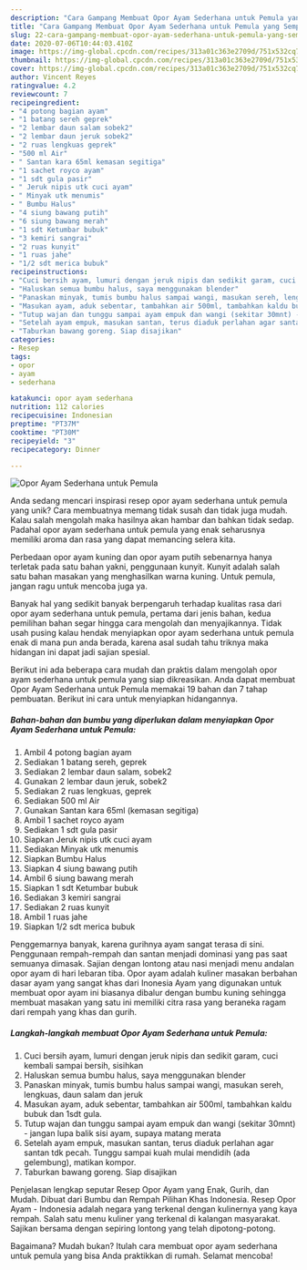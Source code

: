 ```yaml
---
description: "Cara Gampang Membuat Opor Ayam Sederhana untuk Pemula yang Sempurna"
title: "Cara Gampang Membuat Opor Ayam Sederhana untuk Pemula yang Sempurna"
slug: 22-cara-gampang-membuat-opor-ayam-sederhana-untuk-pemula-yang-sempurna
date: 2020-07-06T10:44:03.410Z
image: https://img-global.cpcdn.com/recipes/313a01c363e2709d/751x532cq70/opor-ayam-sederhana-untuk-pemula-foto-resep-utama.jpg
thumbnail: https://img-global.cpcdn.com/recipes/313a01c363e2709d/751x532cq70/opor-ayam-sederhana-untuk-pemula-foto-resep-utama.jpg
cover: https://img-global.cpcdn.com/recipes/313a01c363e2709d/751x532cq70/opor-ayam-sederhana-untuk-pemula-foto-resep-utama.jpg
author: Vincent Reyes
ratingvalue: 4.2
reviewcount: 7
recipeingredient:
- "4 potong bagian ayam"
- "1 batang sereh geprek"
- "2 lembar daun salam sobek2"
- "2 lembar daun jeruk sobek2"
- "2 ruas lengkuas geprek"
- "500 ml Air"
- " Santan kara 65ml kemasan segitiga"
- "1 sachet royco ayam"
- "1 sdt gula pasir"
- " Jeruk nipis utk cuci ayam"
- " Minyak utk menumis"
- " Bumbu Halus"
- "4 siung bawang putih"
- "6 siung bawang merah"
- "1 sdt Ketumbar bubuk"
- "3 kemiri sangrai"
- "2 ruas kunyit"
- "1 ruas jahe"
- "1/2 sdt merica bubuk"
recipeinstructions:
- "Cuci bersih ayam, lumuri dengan jeruk nipis dan sedikit garam, cuci kembali sampai bersih, sisihkan"
- "Haluskan semua bumbu halus, saya menggunakan blender"
- "Panaskan minyak, tumis bumbu halus sampai wangi, masukan sereh, lengkuas, daun salam dan jeruk"
- "Masukan ayam, aduk sebentar, tambahkan air 500ml, tambahkan kaldu bubuk dan 1sdt gula."
- "Tutup wajan dan tunggu sampai ayam empuk dan wangi (sekitar 30mnt) - jangan lupa balik sisi ayam, supaya matang merata"
- "Setelah ayam empuk, masukan santan, terus diaduk perlahan agar santan tdk pecah. Tunggu sampai kuah mulai mendidih (ada gelembung), matikan kompor."
- "Taburkan bawang goreng. Siap disajikan"
categories:
- Resep
tags:
- opor
- ayam
- sederhana

katakunci: opor ayam sederhana 
nutrition: 112 calories
recipecuisine: Indonesian
preptime: "PT37M"
cooktime: "PT30M"
recipeyield: "3"
recipecategory: Dinner

---
```



![Opor Ayam Sederhana untuk Pemula](https://img-global.cpcdn.com/recipes/313a01c363e2709d/751x532cq70/opor-ayam-sederhana-untuk-pemula-foto-resep-utama.jpg)

Anda sedang mencari inspirasi resep opor ayam sederhana untuk pemula yang unik? Cara membuatnya memang tidak susah dan tidak juga mudah. Kalau salah mengolah maka hasilnya akan hambar dan bahkan tidak sedap. Padahal opor ayam sederhana untuk pemula yang enak seharusnya memiliki aroma dan rasa yang dapat memancing selera kita.

Perbedaan opor ayam kuning dan opor ayam putih sebenarnya hanya terletak pada satu bahan yakni, penggunaan kunyit. Kunyit adalah salah satu bahan masakan yang menghasilkan warna kuning. Untuk pemula, jangan ragu untuk mencoba juga ya.

Banyak hal yang sedikit banyak berpengaruh terhadap kualitas rasa dari opor ayam sederhana untuk pemula, pertama dari jenis bahan, kedua pemilihan bahan segar hingga cara mengolah dan menyajikannya. Tidak usah pusing kalau hendak menyiapkan opor ayam sederhana untuk pemula enak di mana pun anda berada, karena asal sudah tahu triknya maka hidangan ini dapat jadi sajian spesial.


Berikut ini ada beberapa cara mudah dan praktis dalam mengolah opor ayam sederhana untuk pemula yang siap dikreasikan. Anda dapat membuat Opor Ayam Sederhana untuk Pemula memakai 19 bahan dan 7 tahap pembuatan. Berikut ini cara untuk menyiapkan hidangannya.

<!--inarticleads1-->

##### Bahan-bahan dan bumbu yang diperlukan dalam menyiapkan Opor Ayam Sederhana untuk Pemula:

1. Ambil 4 potong bagian ayam
1. Sediakan 1 batang sereh, geprek
1. Sediakan 2 lembar daun salam, sobek2
1. Gunakan 2 lembar daun jeruk, sobek2
1. Sediakan 2 ruas lengkuas, geprek
1. Sediakan 500 ml Air
1. Gunakan  Santan kara 65ml (kemasan segitiga)
1. Ambil 1 sachet royco ayam
1. Sediakan 1 sdt gula pasir
1. Siapkan  Jeruk nipis utk cuci ayam
1. Sediakan  Minyak utk menumis
1. Siapkan  Bumbu Halus
1. Siapkan 4 siung bawang putih
1. Ambil 6 siung bawang merah
1. Siapkan 1 sdt Ketumbar bubuk
1. Sediakan 3 kemiri sangrai
1. Sediakan 2 ruas kunyit
1. Ambil 1 ruas jahe
1. Siapkan 1/2 sdt merica bubuk


Penggemarnya banyak, karena gurihnya ayam sangat terasa di sini. Penggunaan rempah-rempah dan santan menjadi dominasi yang pas saat semuanya dimasak. Sajian dengan lontong atau nasi menjadi menu andalan opor ayam di hari lebaran tiba. Opor ayam adalah kuliner masakan berbahan dasar ayam yang sangat khas dari Inonesia Ayam yang digunakan untuk membuat opor ayam ini biasanya dibalur dengan bumbu kuning sehingga membuat masakan yang satu ini memiliki citra rasa yang beraneka ragam dari rempah yang khas dan gurih. 

<!--inarticleads2-->

##### Langkah-langkah membuat Opor Ayam Sederhana untuk Pemula:

1. Cuci bersih ayam, lumuri dengan jeruk nipis dan sedikit garam, cuci kembali sampai bersih, sisihkan
1. Haluskan semua bumbu halus, saya menggunakan blender
1. Panaskan minyak, tumis bumbu halus sampai wangi, masukan sereh, lengkuas, daun salam dan jeruk
1. Masukan ayam, aduk sebentar, tambahkan air 500ml, tambahkan kaldu bubuk dan 1sdt gula.
1. Tutup wajan dan tunggu sampai ayam empuk dan wangi (sekitar 30mnt) - jangan lupa balik sisi ayam, supaya matang merata
1. Setelah ayam empuk, masukan santan, terus diaduk perlahan agar santan tdk pecah. Tunggu sampai kuah mulai mendidih (ada gelembung), matikan kompor.
1. Taburkan bawang goreng. Siap disajikan


Penjelasan lengkap seputar Resep Opor Ayam yang Enak, Gurih, dan Mudah. Dibuat dari Bumbu dan Rempah Pilihan Khas Indonesia. Resep Opor Ayam - Indonesia adalah negara yang terkenal dengan kulinernya yang kaya rempah. Salah satu menu kuliner yang terkenal di kalangan masyarakat. Sajikan bersama dengan sepiring lontong yang telah dipotong-potong. 

Bagaimana? Mudah bukan? Itulah cara membuat opor ayam sederhana untuk pemula yang bisa Anda praktikkan di rumah. Selamat mencoba!
